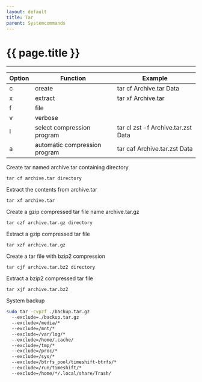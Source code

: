 ```yaml
---
layout: default
title: Tar
parent: Systemcommands
---
```


# {{ page.title }}

______________________________________________________________________

| Option | Function                      | Example                            |
| ------ | ----------------------------- | ---------------------------------- |
| c      | create                        | tar cf Archive.tar Data            |
| x      | extract                       | tar xf Archive.tar                 |
| f      | file                          |                                    |
| v      | verbose                       |                                    |
| I      | select compression program    | tar cI zst -f Archive.tar.zst Data |
| a      | automatic compression program | tar caf Archive.tar.zst Data       |

Create tar named archive.tar containing directory

`tar cf archive.tar directory`

Extract the contents from archive.tar

`tar xf archive.tar`

Create a gzip compressed tar file name archive.tar.gz

`tar czf archive.tar.gz directory`

Extract a gzip compressed tar file

`tar xzf archive.tar.gz`

Create a tar file with bzip2 compression

`tar cjf archive.tar.bz2 directory`

Extract a bzip2 compressed tar file

`tar xjf archive.tar.bz2`

System backup

```bash
sudo tar -cvpzf ./backup.tar.gz
  --exclude=./backup.tar.gz
  --exclude=/media/*
  --exclude=/mnt/*
  --exclude=/var/log/*
  --exclude=/home/.cache/
  --exclude=/tmp/*
  --exclude=/proc/*
  --exclude=/sys/*
  --exclude=/btrfs_pool/timeshift-btrfs/*
  --exclude=/run/timeshift/*
  --exclude=/home/*/.local/share/Trash/
```
